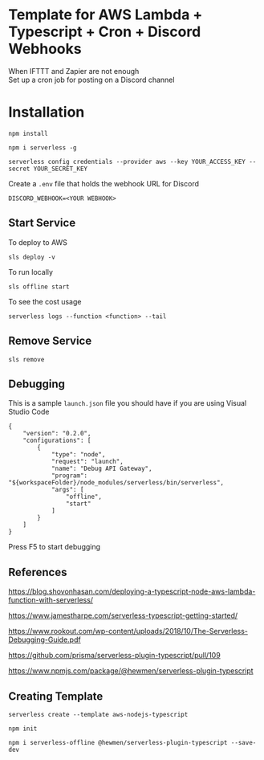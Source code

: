 # Template for AWS Lambda + Typescript + Cron + Discord Webhooks
When IFTTT and Zapier are not enough  
Set up a cron job for posting on a Discord channel  

# Installation
```
npm install
```

```
npm i serverless -g
```


```
serverless config credentials --provider aws --key YOUR_ACCESS_KEY --secret YOUR_SECRET_KEY
```

Create a `.env` file that holds the webhook URL for Discord
```
DISCORD_WEBHOOK=<YOUR WEBHOOK>
```

## Start Service

To deploy to AWS
```
sls deploy -v
```

To run locally
```
sls offline start
```

To see the cost usage
```
serverless logs --function <function> --tail
```

## Remove Service

```
sls remove 
```

## Debugging

This is a sample `launch.json` file you should have if you are using Visual Studio Code
```
{
    "version": "0.2.0",
    "configurations": [
        {
            "type": "node",
            "request": "launch",
            "name": "Debug API Gateway",
            "program": "${workspaceFolder}/node_modules/serverless/bin/serverless",
            "args": [
                "offline",
                "start"
            ]
        }
    ]
}
```

Press F5 to start debugging

## References

https://blog.shovonhasan.com/deploying-a-typescript-node-aws-lambda-function-with-serverless/

https://www.jamestharpe.com/serverless-typescript-getting-started/

https://www.rookout.com/wp-content/uploads/2018/10/The-Serverless-Debugging-Guide.pdf

https://github.com/prisma/serverless-plugin-typescript/pull/109

https://www.npmjs.com/package/@hewmen/serverless-plugin-typescript

## Creating Template

```
serverless create --template aws-nodejs-typescript
```

```
npm init
```

```
npm i serverless-offline @hewmen/serverless-plugin-typescript --save-dev
```
